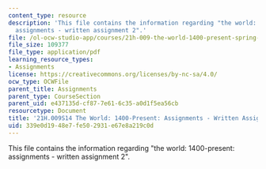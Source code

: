 ```yaml
---
content_type: resource
description: 'This file contains the information regarding "the world: 1400-present:
  assignments - written assignment 2".'
file: /ol-ocw-studio-app/courses/21h-009-the-world-1400-present-spring-2014/339e0d1948e7fe502931e67e8a219c0d_MIT21H_009S14_WrittenAsgn2.pdf
file_size: 109377
file_type: application/pdf
learning_resource_types:
- Assignments
license: https://creativecommons.org/licenses/by-nc-sa/4.0/
ocw_type: OCWFile
parent_title: Assignments
parent_type: CourseSection
parent_uid: e437135d-cf87-7e61-6c35-a0d1f5ea56cb
resourcetype: Document
title: '21H.009S14 The World: 1400-Present: Assignments - Written Assignment 2'
uid: 339e0d19-48e7-fe50-2931-e67e8a219c0d
---
```

This file contains the information regarding "the world: 1400-present: assignments - written assignment 2".